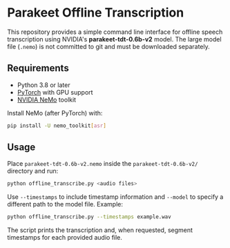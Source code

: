 # Parakeet Offline Transcription

This repository provides a simple command line interface for offline speech transcription using NVIDIA's **parakeet-tdt-0.6b-v2** model. The large model file (`.nemo`) is not committed to git and must be downloaded separately.

## Requirements

- Python 3.8 or later
- [PyTorch](https://pytorch.org/) with GPU support
- [NVIDIA NeMo](https://github.com/NVIDIA/NeMo) toolkit

Install NeMo (after PyTorch) with:

```bash
pip install -U nemo_toolkit[asr]
```

## Usage

Place `parakeet-tdt-0.6b-v2.nemo` inside the `parakeet-tdt-0.6b-v2/` directory and run:

```bash
python offline_transcribe.py <audio files>
```

Use `--timestamps` to include timestamp information and `--model` to specify a different path to the model file. Example:

```bash
python offline_transcribe.py --timestamps example.wav
```

The script prints the transcription and, when requested, segment timestamps for each provided audio file.
